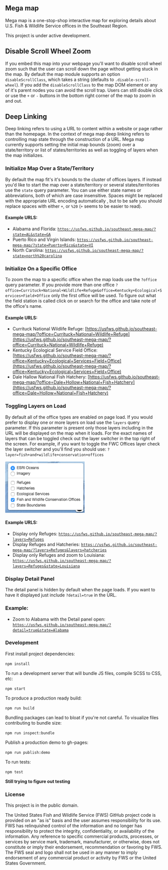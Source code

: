 ## Mega map

Mega map is a one-stop-shop interactive map for exploring details about U.S. Fish & Wildlife Service offices in the Southeast Region.

This project is under active development.

## Disable Scroll Wheel Zoom

If you embed this map into your webpage you'll want to disable scroll wheel zoom such that the user can scroll down the page without getting stuck in the map.  By default the map module supports an option `disableScrollClass`, which takes a string (defaults to `.disable-scroll-wheel`).  If you add the `disableScrollClass` to the map DOM element or any of it's parent nodes you can avoid the scroll trap.  Users can still double click or use the `+` or `-` buttons in the bottom right corner of the map to zoom in and out.

## Deep Linking

Deep linking refers to using a URL to content within a website or page rather than the homepage.  In the context of mega map deep linking refers to controlling map state through the construction of a URL.  Mega map currently supports setting the initial map bounds (zoom) over a state/territory or list of states/territories as well as toggling of layers when the map initializes.

### Initialize Map Over a State/Territory

By default the map fit's it's bounds to the cluster of offices layers.  If instead you'd like to start the map over a state/territory or several states/territories use the `state` query parameter.  You can use either state names or abbreviations, both of which are case insensitive. Spaces might be replaced with the appropriate URL encoding automatically , but to be safe you should replace spaces with either `+`, or `%20` (`+` seems to be easier to read).

#### Example URLS:
- Alabama and Florida: [`https://usfws.github.io/southeast-mega-map/?state=AL&state=GA`](https://usfws.github.io/southeast-mega-map/?state=AL&state=GA)
- Puerto Rico and Virgin Islands: [`https://usfws.github.io/southeast-mega-map/?state=Puerto+Rico&state=VI`](https://usfws.github.io/southeast-mega-map/?state=Puerto+Rico&state=VI)
- North Carolina: [`https://usfws.github.io/southeast-mega-map/?state=north%20carolina`](https://usfws.github.io/southeast-mega-map/?state=north%20carolina)

### Initialize On a Specific Office

To zoom the map to a specific office when the map loads use the `?office` query parameter.  If you provide more than one office `?office=Currituck+National+Wildlife+Refuge&office=Kentucky+Ecological+Services+Field+Office` only the first office will be used.  To figure out what the field station is called click on or search for the office and take note of the office's name.

#### Example URLS:

- Currituck National Wildlife Refuge: [https://usfws.github.io/southeast-mega-map/?office=Currituck+National+Wildlife+Refuge](https://usfws.github.io/southeast-mega-map/?office=Currituck+National+Wildlife+Refuge)
- Kentucky Ecological Service Field Office: [https://usfws.github.io/southeast-mega-map/?office=Kentucky+Ecological+Services+Field+Office](https://usfws.github.io/southeast-mega-map/?office=Kentucky+Ecological+Services+Field+Office)
- Dale Hallow National Fish Hatchery: [https://usfws.github.io/southeast-mega-map/?office=Dale+Hollow+National+Fish+Hatchery](https://usfws.github.io/southeast-mega-map/?office=Dale+Hollow+National+Fish+Hatchery)

### Toggling Layers on Load

By default all of the office types are enabled on page load.  If you would prefer to display one or more layers on load use the `layers` query parameter.  If this parameter is present only those layers including in the URL will be displayed on the map when it loads.  For the exact names of layers that can be toggled check out the layer switcher in the top right of the screen.  For example, if you want to toggle the FWC Offices layer check the layer switcher and you'll find you should use: `?layer=fish+and+wildlife+conservation+offices`

![Layer Switcher](https://github.com/USFWS/southeast-mega-map/blob/master/layer-switcher.png)

#### Example URLS:
- Display only Refuges: [`https://usfws.github.io/southeast-mega-map/?layers=Refuges`](https://usfws.github.io/southeast-mega-map/?layers=Refuges)
- Display Refuges and Hatcheries: [`https://usfws.github.io/southeast-mega-map/?layers=Refuges&layers=hatcheries`](https://usfws.github.io/southeast-mega-map/?layers=Refuges&layers=hatcheries)
- Display only Refuges and zoom to Louisiana: [`https://usfws.github.io/southeast-mega-map/?layers=Refuges&state=Louisiana`](https://usfws.github.io/southeast-mega-map/?layers=Refuges&state=Louisiana)

### Display Detail Panel

The detail panel is hidden by default when the page loads.  If you want to have it displayed just include `?detail=true` in the URL.

### Example:

- Zoom to Alabama with the Detail panel open: [`https://usfws.github.io/southeast-mega-map/?detail=true&state=Alabama`](https://usfws.github.io/southeast-mega-map/?detail=true&state=Alabama)

### Development

First install project dependencies:

`npm install`

To run a development server that will bundle JS files, compile SCSS to CSS, etc:

`npm start`

To produce a production ready build:

`npm run build`

Bundling packages can lead to bloat if you're not careful.  To visualize files contributing to bundle size:

`npm run inspect:bundle`

Publish a production demo to gh-pages:

`npm run publish:demo`

To run tests:

`npm test`

**Still trying to figure out testing**

### License

This project is in the public domain.

The United States Fish and Wildlife Service (FWS) GitHub project code is provided on an "as is" basis and the user assumes responsibility for its use. FWS has relinquished control
of the information and no longer has responsibility to protect the integrity, confidentiality, or availability of the information. Any reference to specific commercial products, processes, or services by service mark, trademark, manufacturer, or otherwise, does not constitute or imply their endorsement, recommendation or favoring by FWS. The FWS seal and logo shall not be used in any manner to imply endorsement of any commercial product or activity by FWS or the United States Government.
